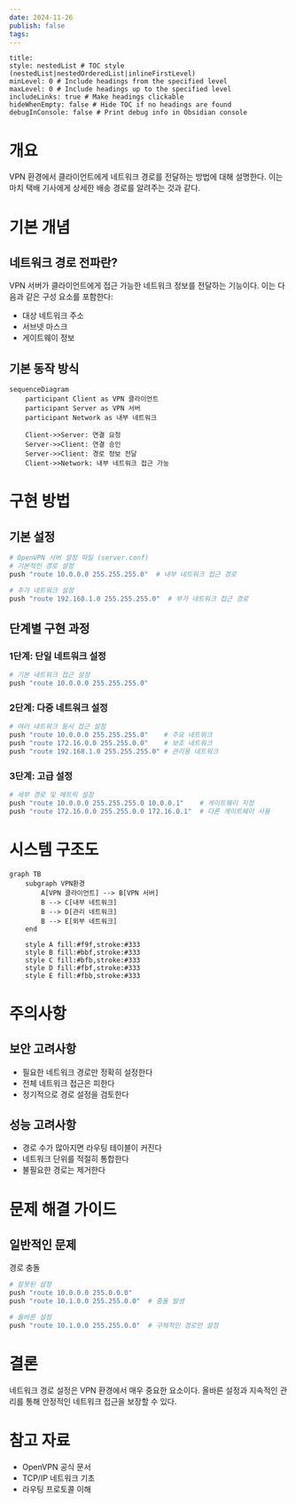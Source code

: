 ```yaml
---
date: 2024-11-26
publish: false
tags:
---
```

```table-of-contents
title: 
style: nestedList # TOC style (nestedList|nestedOrderedList|inlineFirstLevel)
minLevel: 0 # Include headings from the specified level
maxLevel: 0 # Include headings up to the specified level
includeLinks: true # Make headings clickable
hideWhenEmpty: false # Hide TOC if no headings are found
debugInConsole: false # Print debug info in Obsidian console
```


# 개요
VPN 환경에서 클라이언트에게 네트워크 경로를 전달하는 방법에 대해 설명한다. 이는 마치 택배 기사에게 상세한 배송 경로를 알려주는 것과 같다.

# 기본 개념
## 네트워크 경로 전파란?
VPN 서버가 클라이언트에게 접근 가능한 네트워크 정보를 전달하는 기능이다. 이는 다음과 같은 구성 요소를 포함한다:
- 대상 네트워크 주소
- 서브넷 마스크
- 게이트웨이 정보

## 기본 동작 방식

```mermaid
sequenceDiagram
    participant Client as VPN 클라이언트
    participant Server as VPN 서버
    participant Network as 내부 네트워크
    
    Client->>Server: 연결 요청
    Server->>Client: 연결 승인
    Server->>Client: 경로 정보 전달
    Client->>Network: 내부 네트워크 접근 가능
```

# 구현 방법
## 기본 설정
```bash
# OpenVPN 서버 설정 파일 (server.conf)
# 기본적인 경로 설정
push "route 10.0.0.0 255.255.255.0"  # 내부 네트워크 접근 경로

# 추가 네트워크 설정
push "route 192.168.1.0 255.255.255.0"  # 부가 네트워크 접근 경로
```

## 단계별 구현 과정
### 1단계: 단일 네트워크 설정
```bash
# 기본 네트워크 접근 설정
push "route 10.0.0.0 255.255.255.0"
```

### 2단계: 다중 네트워크 설정
```bash
# 여러 네트워크 동시 접근 설정
push "route 10.0.0.0 255.255.255.0"    # 주요 네트워크
push "route 172.16.0.0 255.255.0.0"    # 보조 네트워크
push "route 192.168.1.0 255.255.255.0" # 관리용 네트워크
```

### 3단계: 고급 설정
```bash
# 세부 경로 및 메트릭 설정
push "route 10.0.0.0 255.255.255.0 10.0.0.1"    # 게이트웨이 지정
push "route 172.16.0.0 255.255.0.0 172.16.0.1"  # 다른 게이트웨이 사용
```

# 시스템 구조도
```mermaid
graph TB
    subgraph VPN환경
        A[VPN 클라이언트] --> B[VPN 서버]
        B --> C[내부 네트워크]
        B --> D[관리 네트워크]
        B --> E[외부 네트워크]
    end
    
    style A fill:#f9f,stroke:#333
    style B fill:#bbf,stroke:#333
    style C fill:#bfb,stroke:#333
    style D fill:#fbf,stroke:#333
    style E fill:#fbb,stroke:#333
```

# 주의사항
## 보안 고려사항
- 필요한 네트워크 경로만 정확히 설정한다
- 전체 네트워크 접근은 피한다
- 정기적으로 경로 설정을 검토한다

## 성능 고려사항
- 경로 수가 많아지면 라우팅 테이블이 커진다
- 네트워크 단위를 적절히 통합한다
- 불필요한 경로는 제거한다

# 문제 해결 가이드
## 일반적인 문제
 경로 충돌
```bash
# 잘못된 설정
push "route 10.0.0.0 255.0.0.0"
push "route 10.1.0.0 255.255.0.0"  # 충돌 발생

# 올바른 설정
push "route 10.1.0.0 255.255.0.0"  # 구체적인 경로만 설정
```

# 결론
네트워크 경로 설정은 VPN 환경에서 매우 중요한 요소이다. 올바른 설정과 지속적인 관리를 통해 안정적인 네트워크 접근을 보장할 수 있다.

# 참고 자료
- OpenVPN 공식 문서
- TCP/IP 네트워크 기초
- 라우팅 프로토콜 이해
